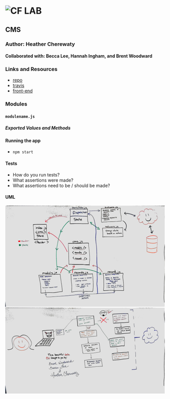 ![CF](http://i.imgur.com/7v5ASc8.png) LAB
=================================================

## CMS

### Author: Heather Cherewaty

#### Collaborated with:  Becca Lee, Hannah Ingham, and Brent Woodward

### Links and Resources
* [repo](https://github.com/hcherewaty/35-project-cms)
* [travis]()
* [front-end](https://d1x4e9e2dcnr90.cloudfront.net/)

### Modules
#### `modulename.js`
##### Exported Values and Methods




#### Running the app
* `npm start`


#### Tests
* How do you run tests?
* What assertions were made?
* What assertions need to be / should be made?

#### UML
![UML](uml.jpg)
![Data Flow](dataflow.jpg)
